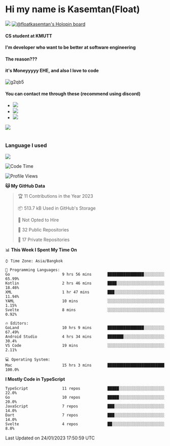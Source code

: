 # Hi my name is Kasemtan(Float)
![](https://64.media.tumblr.com/9c2a8f831efe8da556ffbf89cebb52c9/b86c1ab833a37e32-93/s1280x1920/d000dc22f75df64be2bc150f5fa69c4f6df6bb07.gifv)
[![@floatkasemtan's Holopin board](https://holopin.me/floatkasemtan)](https://holopin.io/@floatkasemtan)
#### CS student at KMUTT
#### I'm developer who want to be better at software engineering
#### The reason???
#### it's Moneyyyyy EHE, and also I love to code
![g2qb5](https://user-images.githubusercontent.com/69688279/175812510-9235eaf7-72f7-40d3-b163-56efa9aa5c6b.gif)

#### You can contact me through these (recommend using discord)
- [![](https://img.shields.io/badge/Discord-5865F2?logo=Discord&logoColor=white)](https://discordapp.com/users/278155096225742848)
- [![](https://img.shields.io/badge/Facebook-1877F2?logo=facebook&logoColor=white)](https://www.facebook.com/float.teavasirichokchai/)
- [![](https://img.shields.io/badge/linkedin-0A66C2?logo=linkedin&logoColor=white)](https://www.linkedin.com/in/kasemtan-teavasirichokchai-975531227/)

[![](https://github-readme-stats.vercel.app/api?username=FloatKasemtan&show_icons=true&theme=nightowl)]()
#
### Language I used
[![](https://github-readme-stats.vercel.app/api/top-langs/?username=FloatKasemtan&layout=compact&theme=nightowl)]()
<!--START_SECTION:waka-->
![Code Time](http://img.shields.io/badge/Code%20Time-930%20hrs%2017%20mins-blue)

![Profile Views](http://img.shields.io/badge/Profile%20Views-1-blue)

**🐱 My GitHub Data** 

> 🏆 11 Contributions in the Year 2023
 > 
> 📦 513.7 kB Used in GitHub's Storage 
 > 
> 🚫 Not Opted to Hire
 > 
> 📜 32 Public Repositories 
 > 
> 🔑 17 Private Repositories  
 > 
📊 **This Week I Spent My Time On** 

```text
⌚︎ Time Zone: Asia/Bangkok

💬 Programming Languages: 
Go                       9 hrs 56 mins       ████████████████░░░░░░░░░   65.99% 
Kotlin                   2 hrs 46 mins       ████░░░░░░░░░░░░░░░░░░░░░   18.46% 
XML                      1 hr 47 mins        ███░░░░░░░░░░░░░░░░░░░░░░   11.94% 
YAML                     10 mins             ░░░░░░░░░░░░░░░░░░░░░░░░░   1.15% 
Svelte                   8 mins              ░░░░░░░░░░░░░░░░░░░░░░░░░   0.92%

🔥 Editors: 
GoLand                   10 hrs 9 mins       ████████████████░░░░░░░░░   67.49% 
Android Studio           4 hrs 34 mins       ███████░░░░░░░░░░░░░░░░░░   30.4% 
VS Code                  19 mins             ░░░░░░░░░░░░░░░░░░░░░░░░░   2.11%

💻 Operating System: 
Mac                      15 hrs 3 mins       █████████████████████████   100.0%

```

**I Mostly Code in TypeScript** 

```text
TypeScript               11 repos            █████░░░░░░░░░░░░░░░░░░░░   22.0% 
Go                       10 repos            █████░░░░░░░░░░░░░░░░░░░░   20.0% 
JavaScript               7 repos             ███░░░░░░░░░░░░░░░░░░░░░░   14.0% 
Dart                     7 repos             ███░░░░░░░░░░░░░░░░░░░░░░   14.0% 
Svelte                   4 repos             ██░░░░░░░░░░░░░░░░░░░░░░░   8.0%

```



 Last Updated on 24/01/2023 17:50:59 UTC
<!--END_SECTION:waka-->
<!--
**FloatKasemtan/FloatKasemtan** is a ✨ _special_ ✨ repository because its `README.md` (this file) appears on your GitHub profile.

Here are some ideas to get you started:

- 🔭 I’m currently working on ...
- 🌱 I’m currently learning ...
- 👯 I’m looking to collaborate on ...
- 🤔 I’m looking for help with ...
- 💬 Ask me about ...
- 📫 How to reach me: ...
- 😄 Pronouns: ...
- ⚡ Fun fact: ...
-->
